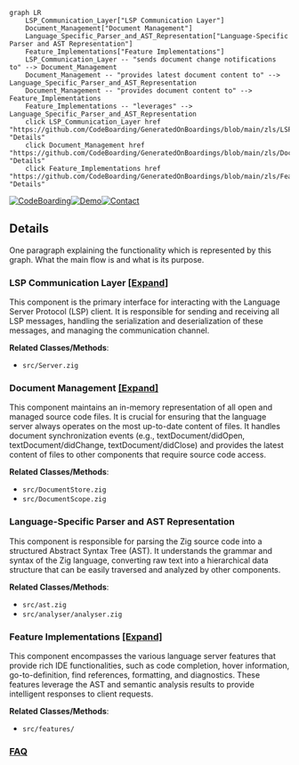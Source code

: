```mermaid
graph LR
    LSP_Communication_Layer["LSP Communication Layer"]
    Document_Management["Document Management"]
    Language_Specific_Parser_and_AST_Representation["Language-Specific Parser and AST Representation"]
    Feature_Implementations["Feature Implementations"]
    LSP_Communication_Layer -- "sends document change notifications to" --> Document_Management
    Document_Management -- "provides latest document content to" --> Language_Specific_Parser_and_AST_Representation
    Document_Management -- "provides document content to" --> Feature_Implementations
    Feature_Implementations -- "leverages" --> Language_Specific_Parser_and_AST_Representation
    click LSP_Communication_Layer href "https://github.com/CodeBoarding/GeneratedOnBoardings/blob/main/zls/LSP_Communication_Layer.md" "Details"
    click Document_Management href "https://github.com/CodeBoarding/GeneratedOnBoardings/blob/main/zls/Document_Management.md" "Details"
    click Feature_Implementations href "https://github.com/CodeBoarding/GeneratedOnBoardings/blob/main/zls/Feature_Implementations.md" "Details"
```

[![CodeBoarding](https://img.shields.io/badge/Generated%20by-CodeBoarding-9cf?style=flat-square)](https://github.com/CodeBoarding/CodeBoarding)[![Demo](https://img.shields.io/badge/Try%20our-Demo-blue?style=flat-square)](https://www.codeboarding.org/demo)[![Contact](https://img.shields.io/badge/Contact%20us%20-%20contact@codeboarding.org-lightgrey?style=flat-square)](mailto:contact@codeboarding.org)

## Details

One paragraph explaining the functionality which is represented by this graph. What the main flow is and what is its purpose.

### LSP Communication Layer [[Expand]](./LSP_Communication_Layer.md)
This component is the primary interface for interacting with the Language Server Protocol (LSP) client. It is responsible for sending and receiving all LSP messages, handling the serialization and deserialization of these messages, and managing the communication channel.


**Related Classes/Methods**:

- `src/Server.zig`


### Document Management [[Expand]](./Document_Management.md)
This component maintains an in-memory representation of all open and managed source code files. It is crucial for ensuring that the language server always operates on the most up-to-date content of files. It handles document synchronization events (e.g., textDocument/didOpen, textDocument/didChange, textDocument/didClose) and provides the latest content of files to other components that require source code access.


**Related Classes/Methods**:

- `src/DocumentStore.zig`
- `src/DocumentScope.zig`


### Language-Specific Parser and AST Representation
This component is responsible for parsing the Zig source code into a structured Abstract Syntax Tree (AST). It understands the grammar and syntax of the Zig language, converting raw text into a hierarchical data structure that can be easily traversed and analyzed by other components.


**Related Classes/Methods**:

- `src/ast.zig`
- `src/analyser/analyser.zig`


### Feature Implementations [[Expand]](./Feature_Implementations.md)
This component encompasses the various language server features that provide rich IDE functionalities, such as code completion, hover information, go-to-definition, find references, formatting, and diagnostics. These features leverage the AST and semantic analysis results to provide intelligent responses to client requests.


**Related Classes/Methods**:

- `src/features/`




### [FAQ](https://github.com/CodeBoarding/GeneratedOnBoardings/tree/main?tab=readme-ov-file#faq)